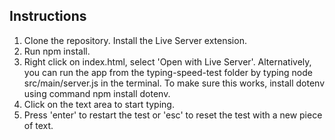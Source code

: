 ## Instructions
1. Clone the repository. Install the Live Server extension.
2. Run npm install.
3. Right click on index.html, select 'Open with Live Server'. 
Alternatively, you can run the app from the typing-speed-test folder by typing node src/main/server.js in the terminal. To make sure this works, install dotenv using command npm install dotenv.
4. Click on the text area to start typing.
5. Press 'enter' to restart the test or 'esc' to reset the test with a new piece of text.
